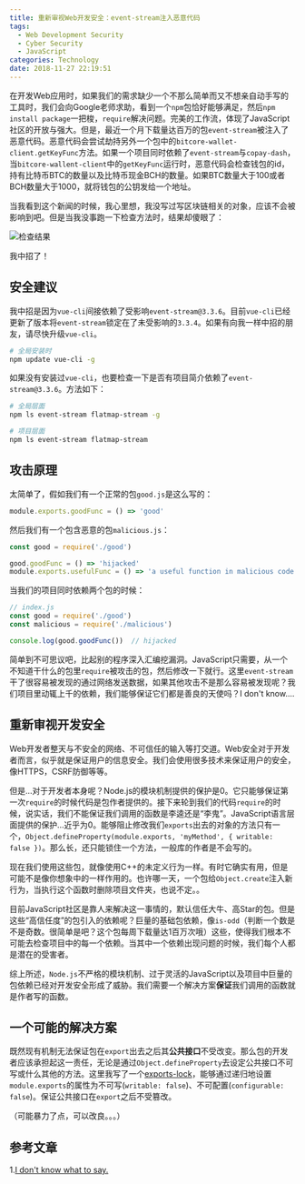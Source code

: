 ```yaml
---
title: 重新审视Web开发安全：event-stream注入恶意代码
tags:
  - Web Development Security
  - Cyber Security
  - JavaScript
categories: Technology
date: 2018-11-27 22:19:51
---
```


在开发Web应用时，如果我们的需求缺少一个不那么简单而又不想亲自动手写的工具时，我们会向Google老师求助，看到一个`npm`包恰好能够满足，然后`npm install package`一把梭，`require`解决问题。完美的工作流，体现了JavaScript社区的开放与强大。但是，最近一个月下载量达百万的包`event-stream`被注入了恶意代码。恶意代码会尝试劫持另外一个包中的`bitcore-wallet-client.getKeyFunc`方法。如果一个项目同时依赖了`event-stream`与`copay-dash`，当`bitcore-wallent-client`中的`getKeyFunc`运行时，恶意代码会检查钱包的id，持有比特币BTC的数量以及比特币现金BCH的数量。如果BTC数量大于100或者BCH数量大于1000，就将钱包的公钥发给一个地址。

当我看到这个新闻的时候，我心里想，我没写过写区块链相关的对象，应该不会被影响到吧。但是当我没事跑一下检查方法时，结果却傻眼了：

![检查结果](vulnerability-check.png)

我中招了！

<!--more-->

## 安全建议

我中招是因为`vue-cli`间接依赖了受影响`event-stream@3.3.6`。目前`vue-cli`已经更新了版本将`event-stream`锁定在了未受影响的`3.3.4`。如果有向我一样中招的朋友，请尽快升级`vue-cli`。

```sh
# 全局安装时
npm update vue-cli -g
```

如果没有安装过`vue-cli`，也要检查一下是否有项目简介依赖了`event-stream@3.3.6`。方法如下：

```sh
# 全局层面
npm ls event-stream flatmap-stream -g

# 项目层面
npm ls event-stream flatmap-stream
```

## 攻击原理

太简单了，假如我们有一个正常的包`good.js`是这么写的：

```javascript
module.exports.goodFunc = () => 'good'
```

然后我们有一个包含恶意的包`malicious.js`：

```javascript
const good = require('./good')

good.goodFunc = () => 'hijacked'
module.exports.usefulFunc = () => 'a useful function in malicious code'
```

当我们的项目同时依赖两个包的时候：

```javascript
// index.js
const good = require('./good')
const malicious = require('./malicious')

console.log(good.goodFunc())  // hijacked
```

简单到不可思议吧，比起别的程序深入汇编挖漏洞。JavaScript只需要，从一个不知道干什么的包里`require`被攻击的包，然后修改一下就行。这里`event-stream`干了很容易被发现的通过网络发送数据，如果其他攻击不是那么容易被发现呢？我们项目里动辄上千的依赖，我们能够保证它们都是善良的天使吗？I don't know....

## 重新审视开发安全

Web开发者整天与不安全的网络、不可信任的输入等打交道。Web安全对于开发者而言，似乎就是保证用户的信息安全。我们会使用很多技术来保证用户的安全，像HTTPS，CSRF防御等等。

但是...对于开发者本身呢？Node.js的模块机制提供的保护是0。它只能够保证第一次`require`的时候代码是包作者提供的。接下来轮到我们的代码`require`的时候，说实话，我们不能保证我们调用的函数是李逵还是“李鬼”。JavaScript语言层面提供的保护...近乎为0。能够阻止修改我们`exports`出去的对象的方法只有一个，`Object.defineProperty(module.exports, 'myMethod', { writable: false })`。那么长，还只能锁住一个方法，一般库的作者是不会写的。

现在我们使用这些包，就像使用C++的未定义行为一样。有时它确实有用，但是可能不是像你想象中的一样作用的。也许哪一天，一个包给`Object.create`注入新行为，当执行这个函数时删除项目文件夹，也说不定。。

目前JavaScript社区是靠人来解决这一事情的，默认信任大牛、高Star的包。但是这些“高信任度”的包引入的依赖呢？巨量的基础包依赖，像`is-odd`（判断一个数是不是奇数。很简单是吧？这个包每周下载量达1百万次哦）这些，使得我们根本不可能去检查项目中的每一个依赖。当其中一个依赖出现问题的时候，我们每个人都是潜在的受害者。

综上所述，`Node.js`不严格的模块机制、过于灵活的JavaScript以及项目中巨量的包依赖已经对开发安全形成了威胁。我们需要一个解决方案**保证**我们调用的函数就是作者写的函数。

## 一个可能的解决方案

既然现有机制无法保证包在`export`出去之后其**公共接口**不受改变。那么包的开发者应该承担起这一责任，无论是通过`Object.defineProperty`去设定公共接口不可写或什么其他的方法。这里我写了一个[exports-lock](https://github.com/Ayase-252/exports-lock)，能够通过递归地设置`module.exports`的属性为不可写(`writable: false`)、不可配置(`configurable: false`)。保证公共接口在`export`之后不受篡改。

（可能暴力了点，可以改良。。。）

## 参考文章

1.[I don't know what to say.](https://github.com/dominictarr/event-stream/issues/116)

